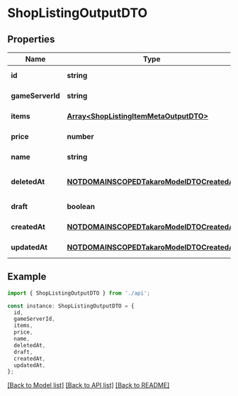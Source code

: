 # ShopListingOutputDTO

## Properties

| Name             | Type                                                                                    | Description | Notes                             |
| ---------------- | --------------------------------------------------------------------------------------- | ----------- | --------------------------------- |
| **id**           | **string**                                                                              |             | [default to undefined]            |
| **gameServerId** | **string**                                                                              |             | [default to undefined]            |
| **items**        | [**Array&lt;ShopListingItemMetaOutputDTO&gt;**](ShopListingItemMetaOutputDTO.md)        |             | [default to undefined]            |
| **price**        | **number**                                                                              |             | [default to undefined]            |
| **name**         | **string**                                                                              |             | [default to undefined]            |
| **deletedAt**    | [**NOTDOMAINSCOPEDTakaroModelDTOCreatedAt**](NOTDOMAINSCOPEDTakaroModelDTOCreatedAt.md) |             | [optional] [default to undefined] |
| **draft**        | **boolean**                                                                             |             | [default to undefined]            |
| **createdAt**    | [**NOTDOMAINSCOPEDTakaroModelDTOCreatedAt**](NOTDOMAINSCOPEDTakaroModelDTOCreatedAt.md) |             | [default to undefined]            |
| **updatedAt**    | [**NOTDOMAINSCOPEDTakaroModelDTOCreatedAt**](NOTDOMAINSCOPEDTakaroModelDTOCreatedAt.md) |             | [default to undefined]            |

## Example

```typescript
import { ShopListingOutputDTO } from './api';

const instance: ShopListingOutputDTO = {
  id,
  gameServerId,
  items,
  price,
  name,
  deletedAt,
  draft,
  createdAt,
  updatedAt,
};
```

[[Back to Model list]](../README.md#documentation-for-models) [[Back to API list]](../README.md#documentation-for-api-endpoints) [[Back to README]](../README.md)
